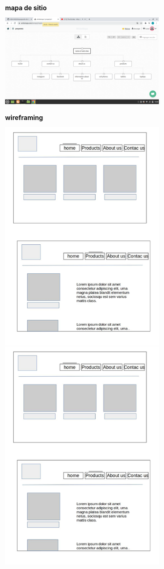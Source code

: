 

## mapa de sitio

![mapa de sitio](mapa.png) 

## wireframing

![wireframing](wireframing.jpg) 
![wireframing](wireframing2.jpg) 

